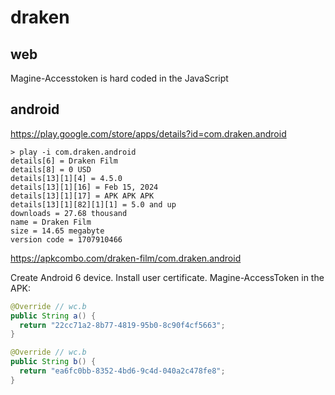 # draken

## web

Magine-Accesstoken is hard coded in the JavaScript

## android

https://play.google.com/store/apps/details?id=com.draken.android

~~~
> play -i com.draken.android
details[6] = Draken Film
details[8] = 0 USD
details[13][1][4] = 4.5.0
details[13][1][16] = Feb 15, 2024
details[13][1][17] = APK APK APK
details[13][1][82][1][1] = 5.0 and up
downloads = 27.68 thousand
name = Draken Film
size = 14.65 megabyte
version code = 1707910466
~~~

https://apkcombo.com/draken-film/com.draken.android

Create Android 6 device. Install user certificate. Magine-AccessToken in the
APK:

~~~java
@Override // wc.b
public String a() {
  return "22cc71a2-8b77-4819-95b0-8c90f4cf5663";
}

@Override // wc.b
public String b() {
  return "ea6fc0bb-8352-4bd6-9c4d-040a2c478fe8";
}
~~~
